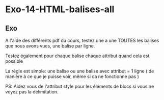 # Exo-14-HTML-balises-all

## Exo

A l'aide des différents pdf du cours, testez une a une TOUTES les balises que nous avons vues, une balise par ligne.

Testez également pour chaque balise chaque attribut quand cela est possible

La règle est simple: une balise ou une balise avec attribut = 1 ligne ( de manière à ce que je puisse voir, même si ca 
ne fonctionne pas )

PS: Aidez vous de l'attribut style pour les éléments de blocs si vous ne voyez pas la délimitation.
